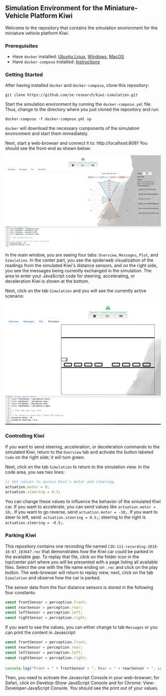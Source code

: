 ## Simulation Environment for the Miniature-Vehicle Platform Kiwi

Welcome to the repository that contains the simulation environment for the miniature vehicle platform Kiwi.

### Prerequisites

* Have `docker` installed: [Ubuntu Linux](https://docs.docker.com/install/linux/docker-ce/ubuntu/), [Windows](https://docs.docker.com/docker-for-windows/install/), [MacOS](https://docs.docker.com/docker-for-mac/install/)
* Have `docker-compose` installed: [Instructions](https://docs.docker.com/compose/install/)

### Getting Started

After having installed `docker` and `docker-compose`, clone this repository:

```
git clone https://github.com/se-research/kiwi-simulation.git
```

Start the simulation environment by running the `docker-compose.yml` file. Thus, change to the directory where you just cloned the repository and run:

```
docker-compose -f docker-compose.yml up
```

`docker` will download the necessary components of the simulation environment and start them immediately.

Next, start a web-browser and connect it to: http://localhost:8081  You should see the front-end as shown below:

![Code](https://raw.githubusercontent.com/se-research/kiwi-simulation/master/Code.png)

In the main window, you are seeing four tabs: `Overview`, `Messages`, `Plot`, and `Simulation`. In the center part, you see the spiderweb visualization of the readings from the simulated Kiwi's distance sensors, and on the right side, you see the messages being currently exchanged in the simulation. The area to enter your JavaScript code for steering, accelerating, or deceleration Kiwi is shown at the bottom.

Next, click on the tab `Simulation` and you will see the currently active scenario:

![Simulation](https://raw.githubusercontent.com/se-research/kiwi-simulation/master/Simulation.png)

### Controlling Kiwi

If you want to send steering, acceleration, or deceleration commands to the simulated Kiwi, return to the `Overview` tab and activate the button labeled `Code` on the right side; it will turn green.

Next, click on the tab `Simulation` to return to the simulation view. In the code area, you see two lines:

```Javascript
// Set values to access Kiwi's motor and steering.
actuation.motor = 0;
actuation.steering = 0.3;
```

You can change these values to influence the behavior of the simulated Kiwi car. If you want to accelerate, you can send values like `actuation.motor = 10;`. If you want to go reverse, send `actuation.motor = -10;`. If you want to steer to left, send: `actuation.steering = 0.5;`; steering to the right is `actuation.steering = -0.5;`.

### Parking Kiwi

This repository contains one recording file named `CID-111-recording-2018-10-07_183647.rec` that demonstrates how the Kiwi car could be parked in the available gap. To replay that file, click on the folder icon in the top/center part where you will be presented with a page listing all available files. Select the one with the file name ending on `.rec` and click on the play button. The web-browser will return to replay view; next, click on the tab `Simulation` and observe how the car is parked.

The sensor data from the four distance sensors is stored in the following four constants:

```Javascript
const frontSensor = perception.front;
const rearSensor = perception.rear;
const leftSensor = perception.left;
const rightSensor = perception.right;
```

If you want to see the values, you can either change to tab `Messages` or you can print the content in Javascript:

```Javascript
const frontSensor = perception.front;
const rearSensor = perception.rear;
const leftSensor = perception.left;
const rightSensor = perception.right;

console.log("Front = " + frontSensor + ", Rear = " + rearSensor + ", Left = " + leftSensor + ", Right = " + rightSensor);
```

Then, you need to activate the Javascript Console in your web-browser; for Safari, click on Develop-Show JavaScript Console and for Chrome: View-Developer-JavaScript Console. You should see the print out of your values.


